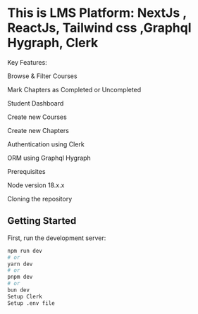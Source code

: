 # This is LMS Platform:  NextJs , ReactJs, Tailwind css ,Graphql Hygraph, Clerk
Key Features:

Browse & Filter Courses

Mark Chapters as Completed or Uncompleted

Student Dashboard

Create new Courses

Create new Chapters

Authentication using Clerk

ORM using Graphql Hygraph

Prerequisites

Node version 18.x.x

Cloning the repository

## Getting Started

First, run the development server:

```bash
npm run dev
# or
yarn dev
# or
pnpm dev
# or
bun dev
Setup Clerk
Setup .env file

